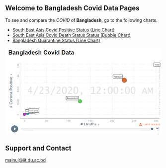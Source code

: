 ## Welcome to Bangladesh Covid Data Pages

To see and compare the _COVID_ of **Bangladesh**, go to the following charts.

- [South East Asis Covid Positive Status (Line Chart)](www.google.com) 
- [South East Asis Covid Death Status Status (Bubble Chart)](www.google.com) 
- [Bangladesh Quarantine Status (Line Chart)](www.google.com) 

![line](/img/FrontImage.PNG)

## Support and Contact
mainul@iit.du.ac.bd
